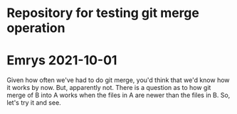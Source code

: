# Repository for testing git merge operation
# Emrys 2021-10-01

Given how often we've had to do git merge, you'd think that we'd know how it works by now. But, apparently not.
There is a question as to how git merge of B into A works when the files in A are newer than the files in B.
So, let's try it and see.
